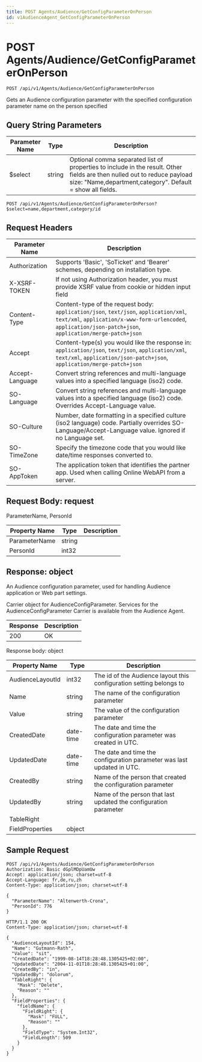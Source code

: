 ```yaml
---
title: POST Agents/Audience/GetConfigParameterOnPerson
id: v1AudienceAgent_GetConfigParameterOnPerson
---
```


# POST Agents/Audience/GetConfigParameterOnPerson

```http
POST /api/v1/Agents/Audience/GetConfigParameterOnPerson
```

Gets an Audience configuration parameter with the specified configuration parameter name on the person specified







## Query String Parameters

| Parameter Name | Type |  Description |
|----------------|------|--------------|
| $select | string |  Optional comma separated list of properties to include in the result. Other fields are then nulled out to reduce payload size: "Name,department,category". Default = show all fields. |

```http
POST /api/v1/Agents/Audience/GetConfigParameterOnPerson?$select=name,department,category/id
```


## Request Headers

| Parameter Name | Description |
|----------------|-------------|
| Authorization  | Supports 'Basic', 'SoTicket' and 'Bearer' schemes, depending on installation type. |
| X-XSRF-TOKEN   | If not using Authorization header, you must provide XSRF value from cookie or hidden input field |
| Content-Type | Content-type of the request body: `application/json`, `text/json`, `application/xml`, `text/xml`, `application/x-www-form-urlencoded`, `application/json-patch+json`, `application/merge-patch+json` |
| Accept         | Content-type(s) you would like the response in: `application/json`, `text/json`, `application/xml`, `text/xml`, `application/json-patch+json`, `application/merge-patch+json` |
| Accept-Language | Convert string references and multi-language values into a specified language (iso2) code. |
| SO-Language | Convert string references and multi-language values into a specified language (iso2) code. Overrides Accept-Language value. |
| SO-Culture | Number, date formatting in a specified culture (iso2 language) code. Partially overrides SO-Language/Accept-Language value. Ignored if no Language set. |
| SO-TimeZone | Specify the timezone code that you would like date/time responses converted to. |
| SO-AppToken | The application token that identifies the partner app. Used when calling Online WebAPI from a server. |

## Request Body: request  

ParameterName, PersonId 

| Property Name | Type |  Description |
|----------------|------|--------------|
| ParameterName | string |  |
| PersonId | int32 |  |


## Response: object

An Audience configuration parameter, used for handling Audience application or Web part settings.



Carrier object for AudienceConfigParameter.
Services for the AudienceConfigParameter Carrier is available from the <see cref="T:SuperOffice.CRM.Services.IAudienceAgent">Audience Agent</see>.

| Response | Description |
|----------------|-------------|
| 200 | OK |

Response body: object

| Property Name | Type |  Description |
|----------------|------|--------------|
| AudienceLayoutId | int32 | The id of the Audience layout this configuration setting belongs to |
| Name | string | The name of the configuration parameter |
| Value | string | The value of the configuration parameter |
| CreatedDate | date-time | The date and time the configuration parameter was created  in UTC. |
| UpdatedDate | date-time | The date and time the configuration parameter was last updated  in UTC. |
| CreatedBy | string | Name of the person that created the configuration parameter |
| UpdatedBy | string | Name of the person that last updated the configuration parameter |
| TableRight |  |  |
| FieldProperties | object |  |

## Sample Request

```http!
POST /api/v1/Agents/Audience/GetConfigParameterOnPerson
Authorization: Basic dGplMDpUamUw
Accept: application/json; charset=utf-8
Accept-Language: fr,de,ru,zh
Content-Type: application/json; charset=utf-8

{
  "ParameterName": "Altenwerth-Crona",
  "PersonId": 776
}
```

```http_
HTTP/1.1 200 OK
Content-Type: application/json; charset=utf-8

{
  "AudienceLayoutId": 154,
  "Name": "Gutmann-Rath",
  "Value": "sit",
  "CreatedDate": "1999-08-14T18:28:48.1305425+02:00",
  "UpdatedDate": "2004-11-01T18:28:48.1305425+01:00",
  "CreatedBy": "in",
  "UpdatedBy": "dolorum",
  "TableRight": {
    "Mask": "Delete",
    "Reason": ""
  },
  "FieldProperties": {
    "fieldName": {
      "FieldRight": {
        "Mask": "FULL",
        "Reason": ""
      },
      "FieldType": "System.Int32",
      "FieldLength": 509
    }
  }
}
```
